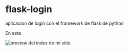# flask-login
aplicacion de login con el framework de flask de python

En esta

![preview del index de mi sitio]('https://repository-images.githubusercontent.com/270761316/22f52800-a993-11ea-8f7e-1985928506e2')
